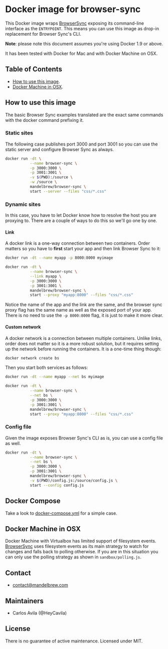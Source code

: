 # Docker image for browser-sync

This Docker image wraps [BrowserSync](http://www.browsersync.io/) exposing its
command-line interface as the `ENTRYPOINT`.  This means you can use this image
as drop-in replacement for Browser Sync's CLI.

**Note**: please note this document assumes you're using Docker 1.9 or above.

It has been tested with Docker for Mac and with Docker Machine on OSX.


## Table of Contents

* [How to use this image](#how-to-use-this-image).
* [Docker Machine in OSX](#docker-machine-in-osx).


## How to use this image

The basic Browser Sync examples translated are the exact same commands with
the docker command prefixing it.

### Static sites

The following case publishes port 3000 and port 3001 so you can use the
static server and configure Browser Sync as always.

```sh
docker run -dt \
           --name browser-sync \
           -p 3000:3000 \
           -p 3001:3001 \
           -v $(PWD):/source \
           -w /source \
           mandelbrew/browser-sync \
           start --server --files "css/*.css"
```

### Dynamic sites

In this case, you have to let Docker know how to resolve the host you are
proxying to.  There are a couple of ways to do this so we'll go one by one.

#### Link

A docker link is a one-way connection between two containers.  Order matters
so you have to **first** start your app and then link Browser Sync to it:

```sh
docker run -dt --name myapp -p 8000:8000 myimage

docker run -dt \
           --name browser-sync \
           --link myapp \
           -p 3000:3000 \
           -p 3001:3001 \
           mandelbrew/browser-sync \
           start --proxy "myapp:8000" --files "css/*.css"
```

Notice the name of the app and the link are the same, and the browser sync
proxy flag has the same name as well as the exposed port of your app.  There
is no need to use the `-p 8000:8000` flag, it is just to make it more clear.


#### Custom network

A docker network is a connection between multiple containers.  Unlike links,
order does not matter so it is a more robust solution, but it requires setting
up the network before running the containers.  It is a one-time thing though:

```sh
docker network create bs
```

Then you start both services as follows:

```sh
docker run -dt --name myapp --net bs myimage

docker run -dt \
           --name browser-sync \
           --net bs \
           -p 3000:3000 \
           -p 3001:3001 \
           mandelbrew/browser-sync \
           start --proxy "myapp:8000" --files "css/*.css"
```


### Config file

Given the image exposes Browser Sync's CLI as is, you can use a config file
as well.

```sh
docker run -dt \
           --name browser-sync \
           --net bs \
           -p 3000:3000 \
           -p 3001:3001 \
           mandelbrew/browser-sync \
           -v $(PWD)/config.js:/source/config.js \
           start --config config.js
```


## Docker Compose

Take a look to [docker-compose.yml](./docker-compose.yml) for a simple case.


## Docker Machine in OSX

Docker Machine with Virtualbox has limited support of filesystem events.
[BrowserSync](http://www.browsersync.io/) uses filesystem events as its main
strategy to watch for changes and falls back to polling otherwise.  If you are
in this situation you can only use the polling strategy as shown in `sandbox/polling.js`.


## Contact

* contact@mandelbrew.com


## Maintainers

* Carlos Avila (@HeyCavila)

## License

There is no guarantee of active maintenance. Licensed under MIT.
